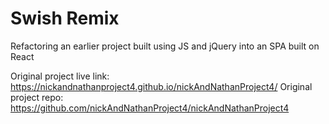 # Swish Remix

Refactoring an earlier project built using JS and jQuery into an SPA built on React

Original project live link: https://nickandnathanproject4.github.io/nickAndNathanProject4/
Original project repo: https://github.com/nickAndNathanProject4/nickAndNathanProject4
